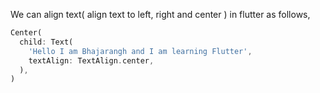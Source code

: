 We can align text( align text to left, right and center ) in flutter as follows,

```dart
Center(
  child: Text(
    'Hello I am Bhajarangh and I am learning Flutter',
    textAlign: TextAlign.center,
  ),
)
```
